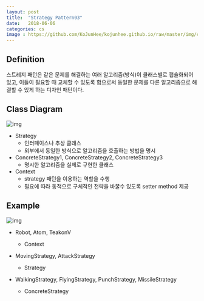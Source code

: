 ```yaml
---
layout: post
title:  "Strategy Pattern03"
date:   2018-06-06
categories: cs
image : https://github.com/KoJunHee/kojunhee.github.io/raw/master/img/cs_img.jpg
---
```


## Definition

스트레지 패턴은 같은 문제를 해결하는 여러 알고리즘(방식)이 클래스별로 캡슐화되어 있고, 이들이 필요할 때 교체할 수 있도록 함으로써 동일한 문제를 다른 알고리즘으로 해결할 수 있게 하는 디자인 패턴이다.

## Class Diagram

![img](https://github.com/KoJunHee/kojunhee.github.io/raw/master/img/stpa031.png) 

- Strategy 
  - 인터페이스나 추상 클래스
  - 외부에서 동일한 방식으로 알고리즘을 호출하는 방법을 명시
- ConcreteStrategy1, ConcreteStrategy2, ConcreteStrategy3
  - 명시한 알고리즘을 실제로 구현한 클래스
- Context
  - strategy 패턴을 이용하는 역할을 수행
  - 필요에 따라 동적으로 구체적인 전략을 바꿀수 있도록 setter method 제공

## Example

![img](https://github.com/KoJunHee/kojunhee.github.io/raw/master/img/stpa032.png) 

- Robot, Atom, TeakonV

  - Context

- MovingStrategy, AttackStrategy

  - Strategy

- WalkingStrategy, FlyingStrategy, PunchStrategy, MissileStrategy

  - ConcreteStrategy

  